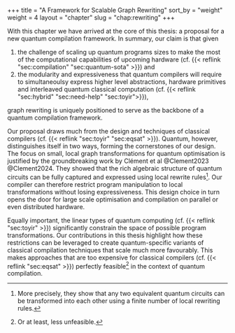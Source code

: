 +++
title = "A Framework for Scalable Graph Rewriting"
sort_by = "weight"
weight = 4
layout = "chapter"
slug = "chap:rewriting"
+++

With this chapter we have arrived at the core of this thesis:
a proposal for a new quantum compilation framework.
In summary, our claim is that given

1. the challenge of scaling up quantum programs sizes to make the most of the
computational capabilities of upcoming hardware
(cf. {{< reflink "sec:compilation" "sec:quantum-sota" >}}) and
2. the modularity and expressiveness that quantum compilers will require
to simultaneoulsy express higher level abstractions, hardware primitives
and interleaved quantum classical computation
(cf. {{< reflink "sec:hybrid" "sec:need-help" "sec:toyir">}}),

graph rewriting is uniquely positioned to serve as the backbone of a
quantum compilation framework.

Our proposal draws much from the design and techniques of classical compilers
(cf. {{< reflink "sec:toyir" "sec:eqsat" >}}).
Quantum, however, distinguishes itself in two ways, forming the cornerstones
of our design.
The focus on small, local graph transformations for quantum optimisation 
is justified by the groundbreaking work by Clément et al @Clement2023 @Clement2024.
They showed that the rich algebraic structure of quantum circuits can be fully
captured and expressed using local rewrite rules[^eqcomp].
Our compiler can therefore restrict program manipulation to local transformations
without losing expressiveness.
This design choice in turn opens the door for large scale optimisation and
compilation on parallel or even distributed hardware.

Equally important, the linear types of quantum computing
(cf. {{< reflink "sec:toyir" >}}) significantly constrain
the space of possible program transformations.
Our contributions in this thesis highlight how these restrictions can be leveraged
to create quantum-specific variants of classical compilation techniques that
scale much more favourably.
This makes approaches that are too expensive for classical compilers
(cf. {{< reflink "sec:eqsat" >}})
perfectly feasible[^unfeasible] in the context of quantum compilation.
[^eqcomp]: More precisely, they show that any two equivalent quantum circuits
can be transformed into each other using a finite number of local rewriting
rules.
[^unfeasible]: Or at least, less unfeasible.
